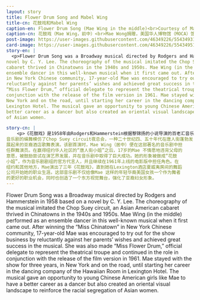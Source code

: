 ```yaml
---
layout: story
title: Flower Drum Song and Mabel Wing
title-cn: 花鼓戏和Mabel Wing
caption-en: Flower Drum Song (Mae Wing in the middle)<br>Courtesy of Mae Wong, Museum of Chinese in America (MOCA) Collection
caption-cn: 花鼓戏（Mae Wing，前中）<br>Mae Wong捐赠，美国华人博物馆（MOCA）馆藏
post-image: https://user-images.githubusercontent.com/46349226/55434931-af71b280-5566-11e9-8989-1a0d1a216787.png
card-image: https://user-images.githubusercontent.com/46349226/55434951-c2848280-5566-11e9-86e7-624602e16fc4.png
story-en: |
  <p>Flower Drum Song was a Broadway musical directed by Rodgers and Hammerstein in 1958 based on a
novel by C. Y. Lee. The choreography of the musical imitated the Chop Suey circuit, an Asian American
cabaret thrived in Chinatowns in the 1940s and 1950s. Mae Wing (in the middle) performed as an
ensemble dancer in this well-known musical when it first came out. After winning the “Miss Chinatown”
in New York Chinese community, 17-year-old Mae was encouraged to try out for the show business by
reluctantly against her parents’ wishes and achieved great success in the musical. She was also made
“Miss Flower Drum,” official delegate to represent the theatrical troupe and continued in the role in
conjunction with the release of the film version in 1961. Mae stayed with the show for three years, in
New York and on the road, until starting her career in the dancing company of the Hawaiian Room in
Lexington Hotel. The musical gave an opportunity to young Chinese American girls like Mae to have a
better career as a dancer but also created an oriental visual landscape to reinforce the racial segregation
of Asian women.

story-cn: |
    <p>《花鼓戏》是1958年由Rodgers和Hammerstein根据黎锦扬的小说导演的百老汇音乐剧。该
音乐剧的编舞模仿了Chop Suey circuit夜总会，一种二十世纪四、五十年代在唐人街蓬勃发
展起来的亚裔酒店歌舞表演。该剧首演时，Mae Wing（居中）便在这部著名的音乐剧中担
任群舞演员。在赢得纽约华人社区的“唐人街小姐”之后，17岁的Mae 不情愿地违背父母的
意愿，被鼓励尝试在演艺界发展，并在音乐剧中取得了巨大成功。她的形象被做成“花鼓
小姐”，作为音乐剧剧组的官方代言人，并且继续在1961年上线的电影版中担任角色。在
纽约和其他地方，Mae演出了三年《花鼓戏》，直到她在Lexington酒店夏威夷房间的舞蹈
公司开始她的职业生涯。这部音乐剧不仅给像Mae 这样的年轻华裔美国女孩一个作为舞者
的更好的职业机会，同时也创造了一个东方视觉舞台，强化了亚裔妇女形象。
---
```



Flower Drum Song was a Broadway musical directed by Rodgers and Hammerstein in 1958 based on a
novel by C. Y. Lee. The choreography of the musical imitated the Chop Suey circuit, an Asian American
cabaret thrived in Chinatowns in the 1940s and 1950s. Mae Wing (in the middle) performed as an
ensemble dancer in this well-known musical when it first came out. After winning the “Miss Chinatown”
in New York Chinese community, 17-year-old Mae was encouraged to try out for the show business by
reluctantly against her parents’ wishes and achieved great success in the musical. She was also made
“Miss Flower Drum,” official delegate to represent the theatrical troupe and continued in the role in
conjunction with the release of the film version in 1961. Mae stayed with the show for three years, in
New York and on the road, until starting her career in the dancing company of the Hawaiian Room in
Lexington Hotel. The musical gave an opportunity to young Chinese American girls like Mae to have a
better career as a dancer but also created an oriental visual landscape to reinforce the racial segregation
of Asian women.







